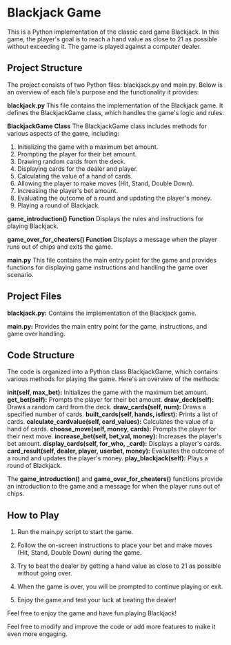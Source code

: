 # Blackjack Game
This is a Python implementation of the classic card game Blackjack. In this game, the player's goal is to reach a hand value as close to 21 as possible without exceeding it. The game is played against a computer dealer.

## Project Structure
The project consists of two Python files: blackjack.py and main.py. Below is an overview of each file's purpose and the functionality it provides:

**blackjack.py**
This file contains the implementation of the Blackjack game. It defines the BlackjackGame class, which handles the game's logic and rules.

**BlackjackGame Class**
The BlackjackGame class includes methods for various aspects of the game, including:

1. Initializing the game with a maximum bet amount.
2. Prompting the player for their bet amount.
3. Drawing random cards from the deck.
4. Displaying cards for the dealer and player.
5. Calculating the value of a hand of cards.
6. Allowing the player to make moves (Hit, Stand, Double Down).
7. Increasing the player's bet amount.
8. Evaluating the outcome of a round and updating the player's money.
9. Playing a round of Blackjack.

**game_introduction() Function**
Displays the rules and instructions for playing Blackjack.

**game_over_for_cheaters() Function**
Displays a message when the player runs out of chips and exits the game.

**main.py**
This file contains the main entry point for the game and provides functions for displaying game instructions and handling the game over scenario.


## Project Files
**blackjack.py:** Contains the implementation of the Blackjack game.

**main.py:** Provides the main entry point for the game, instructions, and game over handling.


## Code Structure
The code is organized into a Python class BlackjackGame, which contains various methods for playing the game. Here's an overview of the methods:

**__init__(self, max_bet):** Initializes the game with the maximum bet amount.
**get_bet(self):** Prompts the player for their bet amount.
**draw_deck(self):** Draws a random card from the deck.
**draw_cards(self, num):** Draws a specified number of cards.
**built_cards(self, hands, isfirst):** Prints a list of cards.
**calculate_cardvalue(self, card_values):** Calculates the value of a hand of cards.
**choose_move(self, money, cards):** Prompts the player for their next move.
**increase_bet(self, bet_val, money):** Increases the player's bet amount.
**display_cards(self, for_who, _card):** Displays a player's cards.
**card_result(self, dealer, player, userbet, money):** Evaluates the outcome of a round and updates the player's money.
**play_blackjack(self):** Plays a round of Blackjack.

The **game_introduction()** and **game_over_for_cheaters()** functions provide an introduction to the game and a message for when the player runs out of chips.

## How to Play
1. Run the main.py script to start the game.

2. Follow the on-screen instructions to place your bet and make moves (Hit, Stand, Double Down) during the game.

3. Try to beat the dealer by getting a hand value as close to 21 as possible without going over.

4. When the game is over, you will be prompted to continue playing or exit.

5. Enjoy the game and test your luck at beating the dealer!


Feel free to enjoy the game and have fun playing Blackjack!

Feel free to modify and improve the code or add more features to make it even more engaging.


